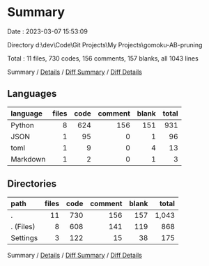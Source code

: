 # Summary

Date : 2023-03-07 15:53:09

Directory d:\\dev\\Code\\Git Projects\\My Projects\\gomoku-AB-pruning

Total : 11 files,  730 codes, 156 comments, 157 blanks, all 1043 lines

Summary / [Details](details.md) / [Diff Summary](diff.md) / [Diff Details](diff-details.md)

## Languages
| language | files | code | comment | blank | total |
| :--- | ---: | ---: | ---: | ---: | ---: |
| Python | 8 | 624 | 156 | 151 | 931 |
| JSON | 1 | 95 | 0 | 1 | 96 |
| toml | 1 | 9 | 0 | 4 | 13 |
| Markdown | 1 | 2 | 0 | 1 | 3 |

## Directories
| path | files | code | comment | blank | total |
| :--- | ---: | ---: | ---: | ---: | ---: |
| . | 11 | 730 | 156 | 157 | 1,043 |
| . (Files) | 8 | 608 | 141 | 119 | 868 |
| Settings | 3 | 122 | 15 | 38 | 175 |

Summary / [Details](details.md) / [Diff Summary](diff.md) / [Diff Details](diff-details.md)